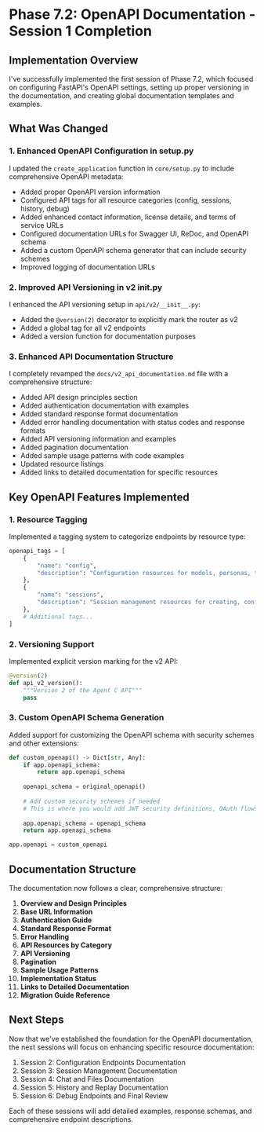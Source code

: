 # Phase 7.2: OpenAPI Documentation - Session 1 Completion

## Implementation Overview

I've successfully implemented the first session of Phase 7.2, which focused on configuring FastAPI's OpenAPI settings, setting up proper versioning in the documentation, and creating global documentation templates and examples.

## What Was Changed

### 1. Enhanced OpenAPI Configuration in setup.py

I updated the `create_application` function in `core/setup.py` to include comprehensive OpenAPI metadata:

- Added proper OpenAPI version information
- Configured API tags for all resource categories (config, sessions, history, debug)
- Added enhanced contact information, license details, and terms of service URLs
- Configured documentation URLs for Swagger UI, ReDoc, and OpenAPI schema
- Added a custom OpenAPI schema generator that can include security schemes
- Improved logging of documentation URLs

### 2. Improved API Versioning in v2 __init__.py

I enhanced the API versioning setup in `api/v2/__init__.py`:

- Added the `@version(2)` decorator to explicitly mark the router as v2
- Added a global tag for all v2 endpoints
- Added a version function for documentation purposes

### 3. Enhanced API Documentation Structure

I completely revamped the `docs/v2_api_documentation.md` file with a comprehensive structure:

- Added API design principles section
- Added authentication documentation with examples
- Added standard response format documentation
- Added error handling documentation with status codes and response formats
- Added API versioning information and examples
- Added pagination documentation
- Added sample usage patterns with code examples
- Updated resource listings
- Added links to detailed documentation for specific resources

## Key OpenAPI Features Implemented

### 1. Resource Tagging

Implemented a tagging system to categorize endpoints by resource type:

```python
openapi_tags = [
    {
        "name": "config",
        "description": "Configuration resources for models, personas, tools, and system settings"
    },
    {
        "name": "sessions",
        "description": "Session management resources for creating, configuring, and interacting with agent sessions"
    },
    # Additional tags...
]
```

### 2. Versioning Support

Implemented explicit version marking for the v2 API:

```python
@version(2)
def api_v2_version():
    """Version 2 of the Agent C API"""
    pass
```

### 3. Custom OpenAPI Schema Generation

Added support for customizing the OpenAPI schema with security schemes and other extensions:

```python
def custom_openapi() -> Dict[str, Any]:
    if app.openapi_schema:
        return app.openapi_schema
        
    openapi_schema = original_openapi()
    
    # Add custom security schemes if needed
    # This is where you would add JWT security definitions, OAuth flows, etc.
    
    app.openapi_schema = openapi_schema
    return app.openapi_schema

app.openapi = custom_openapi
```

## Documentation Structure

The documentation now follows a clear, comprehensive structure:

1. **Overview and Design Principles**
2. **Base URL Information**
3. **Authentication Guide**
4. **Standard Response Format**
5. **Error Handling**
6. **API Resources by Category**
7. **API Versioning**
8. **Pagination**
9. **Sample Usage Patterns**
10. **Implementation Status**
11. **Links to Detailed Documentation**
12. **Migration Guide Reference**

## Next Steps

Now that we've established the foundation for the OpenAPI documentation, the next sessions will focus on enhancing specific resource documentation:

1. Session 2: Configuration Endpoints Documentation
2. Session 3: Session Management Documentation
3. Session 4: Chat and Files Documentation
4. Session 5: History and Replay Documentation
5. Session 6: Debug Endpoints and Final Review

Each of these sessions will add detailed examples, response schemas, and comprehensive endpoint descriptions.